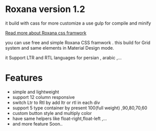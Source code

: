 <h1>Roxana version 1.2 </h1>
<p>it build with cass for more customize a use gulp for compile and minify</p>
 <a href="https://roxana.webineh.net">Read more about Roxana css framwork</a>
 
<p>you can use free and simple Roxana CSS framwork . this build for Grid system and same elements in Material Design mode.</p>
<p>it Support LTR and RTL languages for persian , arabic ,...</p>
<h1><a id="user-content-features" class="anchor" href="https://github.com/vahidalvandi/roxana/wiki#features"></a>Features</h1>
<ul>
<li>simple and lightweight</li>
<li>support 12 column responsive</li>
<li>switch Ltr to Rtl by add ltr or rtl in each div</li>
<li>support 5 type container by present 100(full weight) ,90,80,70,60</li>
<li>custom button style and multiply color</li>
<li>have same helpers like float-right,float-left ,...</li>
<li>and more feature Soon..</li>
</ul>